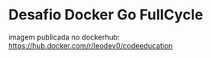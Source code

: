 # Desafio Docker Go FullCycle

imagem publicada no dockerhub: https://hub.docker.com/r/leodev0/codeeducation
